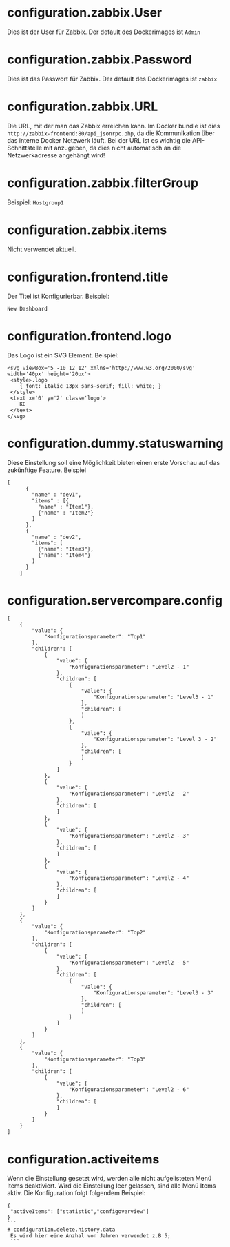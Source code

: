 # configuration.zabbix.User
Dies ist der User für Zabbix. Der default des Dockerimages ist `Admin`

# configuration.zabbix.Password	
Dies ist das Passwort für Zabbix. Der default des Dockerimages ist `zabbix`

# configuration.zabbix.URL	
Die URL, mit der man das Zabbix erreichen kann. Im Docker bundle ist dies `http://zabbix-frontend:80/api_jsonrpc.php`, da die Kommunikation über das interne Docker Netzwerk läuft.
Bei der URL ist es wichtig die API-Schnittstelle mit anzugeben, da dies nicht automatisch an die Netzwerkadresse angehängt wird!

# configuration.zabbix.filterGroup	
Beispiel: `Hostgroup1`
# configuration.zabbix.items
Nicht verwendet aktuell.	
# configuration.frontend.title	
Der Titel ist Konfigurierbar. Beispiel:
```
New Dashboard
``` 

# configuration.frontend.logo	
Das Logo ist ein SVG Element. Beispiel:
```
<svg viewBox='5 -10 12 12' xmlns='http://www.w3.org/2000/svg' width='40px' height='20px'>
 <style>.logo 
    { font: italic 13px sans-serif; fill: white; } 
 </style> 
 <text x='0' y='2' class='logo'>
    KC
 </text>
</svg>
```
# configuration.dummy.statuswarning	
Diese Einstellung soll eine Möglichkeit bieten einen erste Vorschau auf das zukünftige Feature. Beispiel
```
[
      {
        "name" : "dev1",
        "items" : [{
          "name" : "Item1"},
          {"name" : "Item2"}
        ]
      },
      {
        "name" : "dev2",
        "items": [
          {"name": "Item3"},
          {"name": "Item4"}
        ]
      }
    ]
```

# configuration.servercompare.config
```
[
    {
        "value": {
            "Konfigurationsparameter": "Top1"
        },
        "children": [
            {
                "value": {
                    "Konfigurationsparameter": "Level2 - 1"
                },
                "children": [
                    {
                        "value": {
                            "Konfigurationsparameter": "Level3 - 1"
                        },
                        "children": [
                        ]
                    },
                    {
                        "value": {
                            "Konfigurationsparameter": "Level 3 - 2"
                        },
                        "children": [
                        ]
                    }
                ]
            },
            {
                "value": {
                    "Konfigurationsparameter": "Level2 - 2"
                },
                "children": [
                ]
            },
            {
                "value": {
                    "Konfigurationsparameter": "Level2 - 3"
                },
                "children": [
                ]
            },
            {
                "value": {
                    "Konfigurationsparameter": "Level2 - 4"
                },
                "children": [
                ]
            }
        ]
    },
    {
        "value": {
            "Konfigurationsparameter": "Top2"
        },
        "children": [
            {
                "value": {
                    "Konfigurationsparameter": "Level2 - 5"
                },
                "children": [
                    {
                        "value": {
                            "Konfigurationsparameter": "Level3 - 3"
                        },
                        "children": [
                        ]
                    }
                ]
            }
        ]
    },
    {
        "value": {
            "Konfigurationsparameter": "Top3"
        },
        "children": [
            {
                "value": {
                    "Konfigurationsparameter": "Level2 - 6"
                },
                "children": [
                ]
            }
        ]
    }
]
```
# configuration.activeitems
Wenn die Einstellung gesetzt wird, werden alle nicht aufgelisteten Menü Items deaktiviert.
Wird die Einstellung leer gelassen, sind alle Menü Items aktiv.
Die Konfiguration folgt folgendem Beispiel:
````
{
 "activeItems": ["statistic","configoverview"]
}
```
# configuration.delete.history.data
 Es wird hier eine Anzhal von Jahren verwendet z.B 5;
 ```
